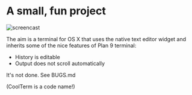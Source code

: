 A small, fun project
====================

![screencast](https://raw.github.com/alltom/coolterm/master/screencast.gif)

The aim is a terminal for OS X that uses the native text editor widget and inherits some of the nice features of Plan 9 terminal:

* History is editable
* Output does not scroll automatically

It's not done. See BUGS.md

(CoolTerm is a code name!)
